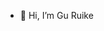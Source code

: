 - 👋 Hi, I’m Gu Ruike

<!---
Jusker-Greek/Jusker-Greek is a ✨ special ✨ repository because its `README.md` (this file) appears on your GitHub profile.
You can click the Preview link to take a look at your changes.
--->
